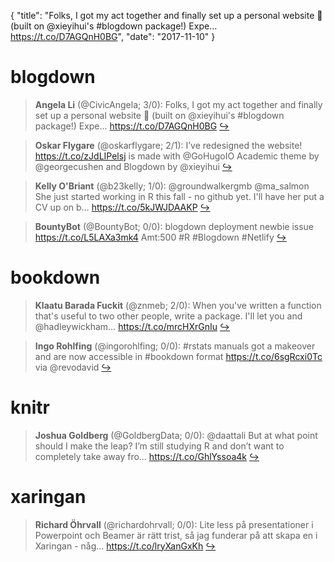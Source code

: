 {
  "title": "Folks, I got my act together and finally set up a personal website 🎉 (built on @xieyihui's #blogdown package!) Expe… https://t.co/D7AGQnH0BG",
  "date": "2017-11-10"
}

# blogdown

> **Angela Li** (@CivicAngela; 3/0): Folks, I got my act together and finally set up a personal website 🎉 (built on @xieyihui's #blogdown package!) Expe… https://t.co/D7AGQnH0BG  [&#8618;](https://twitter.com/xieyihui/status/928752124393123840)

<!-- -->


> **Oskar Flygare** (@oskarflygare; 2/1): I’ve redesigned the website!
https://t.co/zJdLIPelsj is made with @GoHugoIO Academic theme by @georgecushen and Blogdown by @xieyihui  [&#8618;](https://twitter.com/xieyihui/status/928589731130232833)

<!-- -->


> **Kelly O'Briant** (@b23kelly; 1/0): @groundwalkergmb @ma_salmon She just started working in R this fall - no github yet. I'll have her put a CV up on b… https://t.co/5kJWJDAAKP  [&#8618;](https://twitter.com/xieyihui/status/928662850402422785)

<!-- -->


> **BountyBot** (@BountyBot; 0/0): blogdown deployment newbie issue https://t.co/L5LAXa3mk4 Amt:500 #R #Blogdown #Netlify  [&#8618;](https://twitter.com/xieyihui/status/928683609615200256)

<!-- -->


# bookdown

> **Klaatu Barada Fuckit** (@znmeb; 2/0): When you've written a function that's useful to two other people, write a package. I'll let you and @hadleywickham… https://t.co/mrcHXrGnIu  [&#8618;](https://twitter.com/xieyihui/status/928716425019015168)

<!-- -->


> **Ingo Rohlfing** (@ingorohlfing; 0/0): #rstats manuals got a makeover and are now accessible in #bookdown format https://t.co/6sgRcxi0Tc via @revodavid  [&#8618;](https://twitter.com/xieyihui/status/928625221627650048)

<!-- -->


# knitr

> **Joshua Goldberg** (@GoldbergData; 0/0): @daattali But at what point should I make the leap? I’m still studying R and don’t want to completely take away fro… https://t.co/GhlYssoa4k  [&#8618;](https://twitter.com/xieyihui/status/928721695791337472)

<!-- -->


# xaringan

> **Richard Öhrvall** (@richardohrvall; 0/0): Lite less på presentationer i Powerpoint och Beamer är rätt trist, så jag funderar på att skapa en i Xaringan - någ… https://t.co/lryXanGxKh  [&#8618;](https://twitter.com/xieyihui/status/928528608959827969)

<!-- -->


